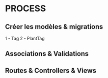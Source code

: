 # PROCESS

## Créer les modèles & migrations

1 - Tag
2 - PlantTag

## Associations & Validations

## Routes & Controllers & Views
